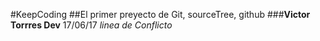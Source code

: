 #KeepCoding
##El primer preyecto de Git, sourceTree, github
###**Victor Torrres Dev**  17/06/17
*linea de Conflicto*
